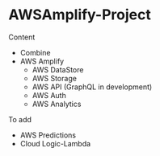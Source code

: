 # AWSAmplify-Project


Content 

- Combine
- AWS Amplify
  - AWS DataStore
  - AWS Storage 
  - AWS API (GraphQL in development)
  - AWS Auth
  - AWS Analytics


To add
- AWS Predictions
- Cloud Logic-Lambda 
